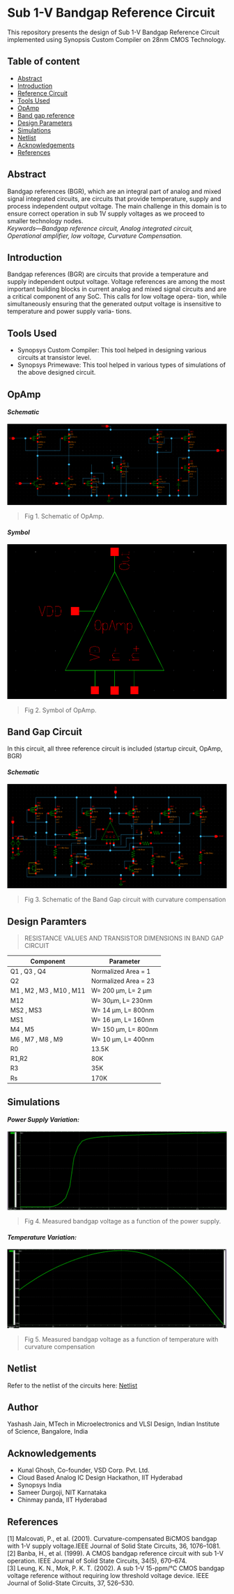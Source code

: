 # Sub 1-V Bandgap Reference Circuit
This repository presents the design of Sub 1-V Bandgap Reference Circuit implemented using Synopsis Custom Compiler on 28nm CMOS Technology.

## Table of content

- [Abstract](https://github.com/yashashjain/BGR_Circuit/edit/main/README.md)<br/>
- [Introduction](#Introduction)<br/>
- [Reference Circuit]()<br/>
- [Tools Used]()<br/>
- [OpAmp]()<br/>
- [Band gap reference]()<br/>
- [Design Parameters]()<br/>
- [Simulations]()<br/>
- [Netlist]()<br/>
- [Acknowledgements]()<br/>
- [References]()

## Abstract
Bandgap  references  (BGR),  which  are  an integral   part   of   analog   and   mixed   signal   integrated circuits, are circuits that provide temperature, supply and process independent  output voltage. The main challenge in  this domain  is  to  ensure  correct  operation  in  sub  1V supply  voltages  as  we  proceed  to  smaller  technology nodes.<br/>
*Keywords—Bandgap reference circuit, Analog integrated circuit, Operational amplifier, low voltage, Curvature Compensation.*

## <a name="Introduction"></a>Introduction
Bandgap references (BGR) are circuits that provide a
temperature and supply independent output voltage. Voltage
references are among the most important building blocks in
current analog and mixed signal circuits and are a critical
component of any SoC. This calls for low voltage opera-
tion, while simultaneously ensuring that the generated output
voltage is insensitive to temperature and power supply varia-
tions.

## Tools Used
- Synopsys Custom Compiler: This tool helped in designing various circuits at transistor level.
- Synopsys Primewave: This tool helped in various types of simulations of the above designed circuit.

## OpAmp 
#### *Schematic*
![Schematic of the two-stage operational amplifier](/files/circuit_images/opamp_schematic.png)
> Fig 1. Schematic of OpAmp.
#### *Symbol*
![symbol of the two-stage operational amplifier](/files/circuit_images/opamp_symbol.png)
> Fig 2. Symbol of OpAmp.
## Band Gap Circuit
In this circuit, all three reference circuit is included (startup circuit, OpAmp, BGR)
#### *Schematic*
![Schematic of the BGR circuit](/files/circuit_images/bgr_final.png)
> Fig 3. Schematic of the Band Gap circuit with curvature compensation


## Design Paramters 
> RESISTANCE VALUES AND TRANSISTOR DIMENSIONS IN BAND GAP CIRCUIT  

|         Component           |      Parameter       | 
|-----------------------------|----------------------|
| Q1 , Q3 , Q4                | Normalized Area = 1  | 
| Q2                          | Normalized Area = 23 |                            
| M1  , M2 , M3 , M10 , M11   | W= 200 μm, L= 2 μm   | 
| M12                         | W= 30μm, L= 230nm    | 
| MS2 , MS3                   | W= 14 μm, L= 800nm   |  
| MS1                         | W= 16 μm, L= 160nm   | 
| M4 , M5                     | W= 150 μm, L= 800nm  | 
| M6 , M7 , M8 , M9           | W= 10 μm, L= 400nm   |  
| R0                          |      13.5K           | 
| R1,R2                       |       80K            | 
| R3                          |       35K            | 
| Rs                          |      170K            | 

## Simulations
#### *Power Supply Variation:*
![Vref Vs Vdd](/files/simulation_images/vref_vs_vdd.png)
> Fig 4. Measured bandgap voltage as a function of the power supply.
#### *Temperature Variation:*
![Vref vs Temperature](/files/simulation_images/vref_vs_temp_curvaure_compensation.png)
> Fig 5. Measured bandgap voltage as a function of temperature with curvature compensation

## Netlist
Refer to the netlist of the circuits here: [Netlist](/files/Netlists)

## Author
Yashash Jain, MTech in Microelectronics and VLSI Design, Indian Institute of Science, Bangalore, India

## Acknowledgements
- Kunal Ghosh, Co-founder, VSD Corp. Pvt. Ltd.<br/>
- Cloud Based Analog IC Design Hackathon, IIT Hyderabad<br/>
- Synopsys India<br/>
- Sameer Durgoji, NIT Karnataka<br/>
- Chinmay panda, IIT Hyderabad<br/>

## References
[1] Malcovati,   P.,   et   al.   (2001).   Curvature-compensated   BiCMOS bandgap  with  1-V  supply  voltage.IEEE  Journal  of  Solid  State Circuits, 36, 1076–1081.<br/>
[2] Banba, H., et al. (1999). A CMOS bandgap reference circuit with sub 1-V operation. IEEE Journal of Solid State Circuits, 34(5), 670–674.<br/>
[3] Leung,  K.  N.,  Mok,  P.  K.  T.  (2002).  A  sub  1-V  15-ppm/°C  CMOS bandgap  voltage  reference  without  requiring  low  threshold  voltage device. IEEE Journal of Solid-State Circuits, 37, 526–530.<br/>


